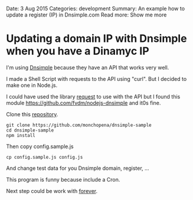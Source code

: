 Date: 3 Aug 2015
Categories: development
Summary: An example how to update a register (IP) in Dnsimple.com
Read more: Show me more

# Updating a domain IP with Dnsimple when you have a Dinamyc IP

I'm using [Dnsimple][dnsimple] because they have an API that works very well.

I made a Shell Script with requests to the API using "curl". But I decided to make one in Node.js.

I could have used the library [request][request] to use with the API but I found this module https://github.com/fvdm/nodejs-dnsimple and it0s fine.

Clone this [repository][github].

<pre><code>git clone https://github.com/monchopena/dnsimple-sample
cd dnsimple-sample
npm install</code></pre>

Then copy config.sample.js

<pre><code>cp config.sample.js config.js</code></pre>

And change test data for you Dnsimple domain, register, ...

This program is funny because include a Cron.

Next step could be work with [forever][forever].

[github]: https://github.com/monchopena/dnsimple-sample/
[dnsimple]: https://dnsimple.com
[request]: https://github.com/request/request
[forever]: https://github.com/foreverjs/forever

